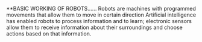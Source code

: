 **BASIC WORKING OF ROBOTS......
         Robots are machines with programmed movements that allow them to move in certain direction
         Artificial intelligence has enabled robots to process information and to learn; electronic 
         sensors allow them to receive information about their surroundings and choose actions based 
         on that information.
    
